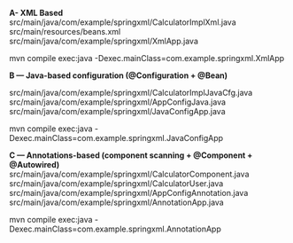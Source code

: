 **A- XML Based**
src/main/java/com/example/springxml/CalculatorImplXml.java
src/main/resources/beans.xml
src/main/java/com/example/springxml/XmlApp.java

mvn compile exec:java -Dexec.mainClass=com.example.springxml.XmlApp

**B — Java-based configuration (@Configuration + @Bean)**

src/main/java/com/example/springxml/CalculatorImplJavaCfg.java
src/main/java/com/example/springxml/AppConfigJava.java
src/main/java/com/example/springxml/JavaConfigApp.java

mvn compile exec:java -Dexec.mainClass=com.example.springxml.JavaConfigApp


**C — Annotations-based (component scanning + @Component + @Autowired)**
src/main/java/com/example/springxml/CalculatorComponent.java
src/main/java/com/example/springxml/CalculatorUser.java
src/main/java/com/example/springxml/AppConfigAnnotation.java
src/main/java/com/example/springxml/AnnotationApp.java


mvn compile exec:java -Dexec.mainClass=com.example.springxml.AnnotationApp










